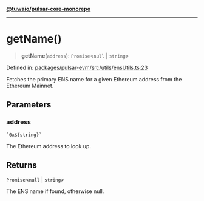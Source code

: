 [**@tuwaio/pulsar-core-monorepo**](../../../README.md)

***

# getName()

> **getName**(`address`): `Promise`\<`null` \| `string`\>

Defined in: [packages/pulsar-evm/src/utils/ensUtils.ts:23](https://github.com/TuwaIO/pulsar-core/blob/3ba2d01231ada5db5bd141e51fda8a3427ad1f9d/packages/pulsar-evm/src/utils/ensUtils.ts#L23)

Fetches the primary ENS name for a given Ethereum address from the Ethereum Mainnet.

## Parameters

### address

`` `0x${string}` ``

The Ethereum address to look up.

## Returns

`Promise`\<`null` \| `string`\>

The ENS name if found, otherwise null.
